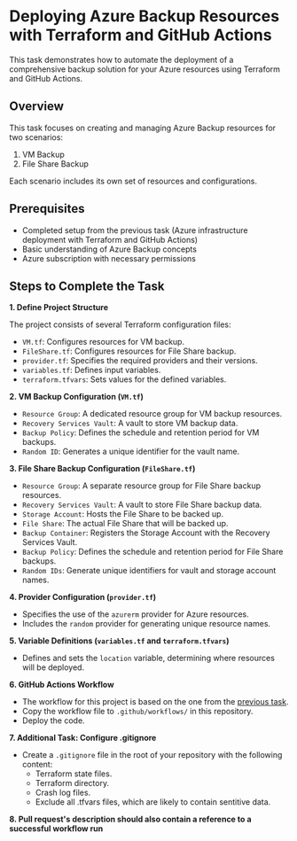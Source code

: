 # Deploying Azure Backup Resources with Terraform and GitHub Actions

This task demonstrates how to automate the deployment of a comprehensive backup solution for your Azure resources using Terraform and GitHub Actions.

## Overview

This task focuses on creating and managing Azure Backup resources for two scenarios:
1. VM Backup
2. File Share Backup

Each scenario includes its own set of resources and configurations.

## Prerequisites

- Completed setup from the previous task (Azure infrastructure deployment with Terraform and GitHub Actions)
- Basic understanding of Azure Backup concepts
- Azure subscription with necessary permissions

## Steps to Complete the Task

**1. Define Project Structure**

The project consists of several Terraform configuration files:

- `VM.tf`: Configures resources for VM backup.
- `FileShare.tf`: Configures resources for File Share backup.
- `provider.tf`: Specifies the required providers and their versions.
- `variables.tf`: Defines input variables.
- `terraform.tfvars`: Sets values for the defined variables.

**2. VM Backup Configuration (`VM.tf`)**

- `Resource Group`: A dedicated resource group for VM backup resources.
- `Recovery Services Vault`: A vault to store VM backup data.
- `Backup Policy`: Defines the schedule and retention period for VM backups.
- `Random ID`: Generates a unique identifier for the vault name.

**3. File Share Backup Configuration (`FileShare.tf`)**

- `Resource Group`: A separate resource group for File Share backup resources.
- `Recovery Services Vault`: A vault to store File Share backup data.
- `Storage Account`: Hosts the File Share to be backed up.
- `File Share`: The actual File Share that will be backed up.
- `Backup Container`: Registers the Storage Account with the Recovery Services Vault.
- `Backup Policy`: Defines the schedule and retention period for File Share backups.
- `Random IDs`: Generate unique identifiers for vault and storage account names.

**4. Provider Configuration (`provider.tf`)**

- Specifies the use of the `azurerm` provider for Azure resources.
- Includes the `random` provider for generating unique resource names.

**5. Variable Definitions (`variables.tf` and `terraform.tfvars`)**

- Defines and sets the `location` variable, determining where resources will be deployed.

**6. GitHub Actions Workflow**

- The workflow for this project is based on the one from the [previous task](https://github.com/mate-academy/terraform_extra_task_github_actions). 
- Copy the workflow file to `.github/workflows/` in this repository.
- Deploy the code.

**7. Additional Task: Configure .gitignore**

- Create a `.gitignore` file in the root of your repository with the following content:
    * Terraform state files.
    * Terraform directory.
    * Crash log files.
    * Exclude all .tfvars files, which are likely to contain sentitive data.

**8. Pull request's description should also contain a reference to a successful workflow run**